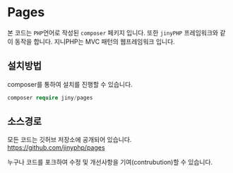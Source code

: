 # Pages
본 코드는 `PHP`언어로 작성된 `composer` 페키지 입니다. 또한 `jinyPHP` 프레임워크와 같이 동작을 합니다.
지니PHP는 MVC 패턴의 웹프레임워크 입니다.


## 설치방법
composer를 통하여 설치를 진행할 수 있습니다.

```php
composer require jiny/pages
```


## 소스경로
모든 코드는 깃허브 저장소에 공개되어 있습니다.
https://github.com/jinyphp/pages

누구나 코드를 포크하여 수정 및 개선사항을 기여(contrubution)할 수 있습니다.